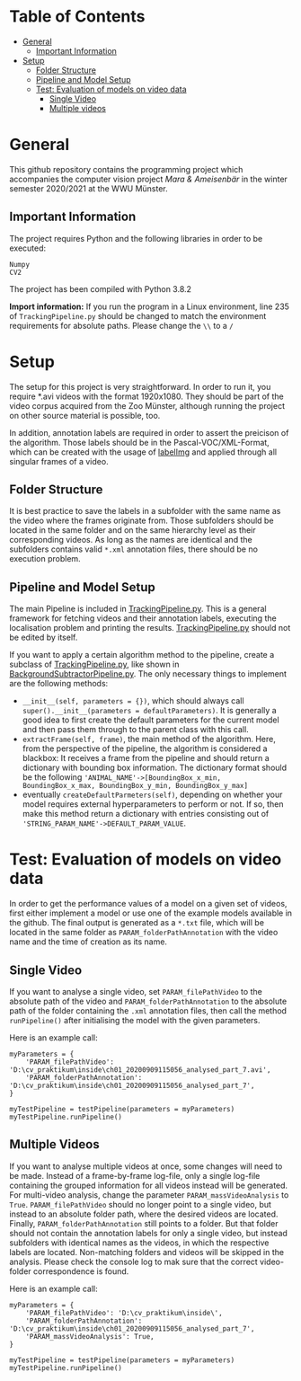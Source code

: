 
# Table of Contents
- [General](#general)
  * [Important Information](#important-information)
- [Setup](#setup)
  * [Folder Structure](#folder-structure)
  * [Pipeline and Model Setup](#pipeline-and-model-setup)
  * [Test: Evaluation of models on video data](#how-are-the-models-evaluated--how-do-you-get-the-performance-values-)
    + [Single Video](#single-video)
    + [Multiple videos](#multiple-videos)

# General
This github repository contains the programming project which accompanies the computer vision project *Mara & Ameisenbär* in the winter semester 2020/2021 at the WWU Münster.

## Important Information

The project requires Python and the following libraries in order to be executed:
```
Numpy
CV2
```

The project has been compiled with Python 3.8.2

**Import information:** If you run the program in a Linux environment, line 235 of ``TrackingPipeline.py`` should be changed to match the environment requirements for absolute paths. Please change the ``\\`` to a ``/``

# Setup
The setup for this project is very straightforward. In order to run it, you require \*.avi videos with the format 1920x1080. They should be part of the video corpus acquired from the Zoo Münster, although running the project on other source material is possible, too.

In addition, annotation labels are required in order to assert the preicison of the algorithm. Those labels should be in the Pascal-VOC/XML-Format, which can be created with the usage of [labelImg](https://github.com/tzutalin/labelImg) and applied through all singular frames of a video. 

## Folder Structure
It is best practice to save the labels in a subfolder with the same name as the video where the frames originate from. Those subfolders should be located in the same folder and on the same hierarchy level as their corresponding videos. As long as the names are identical and the subfolders contains valid ``*.xml`` annotation files, there should be no execution problem. 


## Pipeline and Model Setup
The main Pipeline is included in [TrackingPipeline.py](https://github.com/jonaspmeise/cvpraktikum/blob/main/TrackingPipeline.py). This is a general framework for fetching videos and their annotation labels, executing the localisation problem and printing the results. [TrackingPipeline.py](https://github.com/jonaspmeise/cvpraktikum/blob/main/TrackingPipeline.py) should not be edited by itself. 

If you want to apply a certain algorithm method to the pipeline, create a subclass of [TrackingPipeline.py](https://github.com/jonaspmeise/cvpraktikum/blob/main/TrackingPipeline.py), like shown in [BackgroundSubtractorPipeline.py](https://github.com/jonaspmeise/cvpraktikum/blob/main/BackgroundSubtractorPipeline.py).
The only necessary things to implement are the following methods:

- ``__init__(self, parameters = {})``, which should always call ``super().__init__(parameters = defaultParameters)``. It is generally a good idea to first create the default parameters for the current model and then pass them through to the parent class with this call.
- ``extractFrame(self, frame)``, the main method of the algorithm. Here, from the perspective of the pipeline, the algorithm is considered a blackbox: It receives a frame from the pipeline and should return a dictionary with bounding box information. The dictionary format should be the following ``'ANIMAL_NAME'->[BoundingBox_x_min, BoundingBox_x_max, BoundingBox_y_min, BoundingBox_y_max]``
- eventually ``createDefaultParmeters(self)``, depending on whether your model requires external hyperparameters to perform or not. If so, then make this method return a dictionary with entries consisting out of ``'STRING_PARAM_NAME'->DEFAULT_PARAM_VALUE``.

# Test: Evaluation of models on video data
In order to get the performance values of a model on a given set of videos, first either implement a model or use one of the example models available in the github. The final output is generated as a ``*.txt`` file, which will be located in the same folder as  ``PARAM_folderPathAnnotation`` with the video name and the time of creation as its name.

## Single Video
If you want to analyse a single video, set ``PARAM_filePathVideo`` to the absolute path of the video and ``PARAM_folderPathAnnotation`` to the absolute path of the folder containing the ``.xml`` annotation files, then call the method ``runPipeline()`` after initialising the model with the given parameters. 

Here is an example call:

```
myParameters = {
    'PARAM_filePathVideo': 'D:\cv_praktikum\inside\ch01_20200909115056_analysed_part_7.avi',
    'PARAM_folderPathAnnotation': 'D:\cv_praktikum\inside\ch01_20200909115056_analysed_part_7',
}

myTestPipeline = testPipeline(parameters = myParameters)
myTestPipeline.runPipeline()
```

## Multiple Videos
If you want to analyse multiple videos at once, some changes will need to be made. Instead of a frame-by-frame log-file, only a single log-file containing the grouped information for all videos instead will be generated. For multi-video analysis, change the parameter ``PARAM_massVideoAnalysis`` to ``True``. ``PARAM_filePathVideo`` should no longer point to a single video, but instead to an absolute folder path, where the desired videos are located. Finally, ``PARAM_folderPathAnnotation`` still points to a folder. But that folder should not contain the annotation labels for only a single video, but instead subfolders with identical names as the videos, in which the respective labels are located. Non-matching folders and videos will be skipped in the analysis. Please check the console log to mak sure that the correct video-folder correspondence is found.

Here is an example call:
```
myParameters = {
    'PARAM_filePathVideo': 'D:\cv_praktikum\inside\',
    'PARAM_folderPathAnnotation': 'D:\cv_praktikum\inside\ch01_20200909115056_analysed_part_7',
    'PARAM_massVideoAnalysis': True,
}

myTestPipeline = testPipeline(parameters = myParameters)
myTestPipeline.runPipeline()
```

